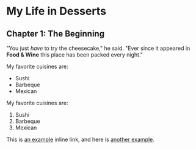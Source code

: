 # My Life in Desserts

## Chapter 1: The Beginning

"You just *have* to try the cheesecake," he said. "Ever since it appeared in
**Food & Wine** this place has been packed every night."

My favorite cuisines are:

* Sushi
* Barbeque
* Mexican

My favorite cuisines are:

1. Sushi
2. Barbeque
3. Mexican

This is [an example](http://example.com/) inline link, and here is [another example](http://badmotivator.io/).

